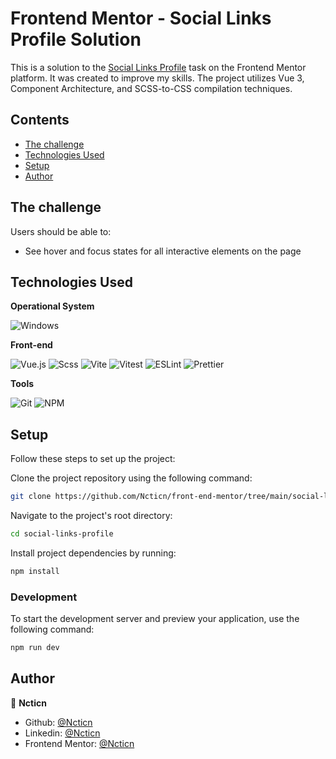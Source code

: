 # Frontend Mentor - Social Links Profile Solution
This is a solution to the [Social Links Profile](https://www.frontendmentor.io/challenges/social-links-profile-UG32l9m6dQ) task on the Frontend Mentor platform. It was created to improve my skills. The project utilizes Vue 3, Component Architecture, and SCSS-to-CSS compilation techniques.

## Contents

- [The challenge](#the-challenge)
- [Technologies Used](#technologies-used)
- [Setup](#setup)
- [Author](#author)

## The challenge

Users should be able to:

- See hover and focus states for all interactive elements on the page

## Technologies Used

**Operational System**

![Windows](https://img.shields.io/badge/Windows-017AD7?style=for-the-badge&logo=windows&logoColor=white)

**Front-end**

![Vue.js](https://img.shields.io/badge/Vue.js-4FC08D?style=for-the-badge&logo=vue.js&logoColor=white)
![Scss](https://img.shields.io/badge/SCSS-cd6799?style=for-the-badge&logo=sass&logoColor=white)
![Vite](https://img.shields.io/badge/Vite-646CFF?style=for-the-badge&logo=vite&logoColor=white)
![Vitest](https://img.shields.io/badge/Vitest-6E9F18?style=for-the-badge&logo=vitest&logoColor=white)
![ESLint](https://img.shields.io/badge/ESLint-4B3263?style=for-the-badge&logo=eslint&logoColor=white)
![Prettier](https://img.shields.io/badge/Prettier-1A2C34?style=for-the-badge&logo=prettier&logoColor=F7BA3E)

**Tools**


![Git](https://img.shields.io/badge/Git-F05032?style=for-the-badge&logo=git&logoColor=white)
![NPM](https://img.shields.io/badge/NPM-%23CB3837.svg?style=for-the-badge&logo=npm&logoColor=white)

## Setup

Follow these steps to set up the project:

Clone the project repository using the following command:

```sh
git clone https://github.com/Ncticn/front-end-mentor/tree/main/social-links-profile
```

Navigate to the project's root directory:

```sh
cd social-links-profile
```

Install project dependencies by running:

```sh
npm install
```

### Development

To start the development server and preview your application, use the following command:

```sh
npm run dev
```

## Author

👤 **Ncticn**

- Github: [@Ncticn](https://github.com/Ncticn)
- Linkedin: [@Ncticn](https://www.linkedin.com/in/ncticn/)
- Frontend Mentor: [@Ncticn](https://www.frontendmentor.io/profile/Ncticn)
